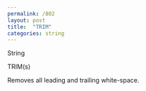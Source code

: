 ```yaml
---
permalink: /802
layout: post
title:  "TRIM"
categories: string
---
```

String

TRIM(s)

Removes all leading and trailing white-space.

